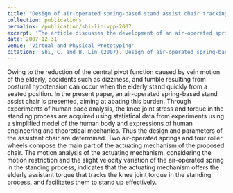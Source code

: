 ```yaml
---
title: "Design of air-operated spring-based stand assist chair tracking knee joint torque for the elderly"
collection: publications
permalink: /publication/shi-lin-vpp-2007
excerpt: 'The article discusses the development of an air-operated spring-based stand assist chair designed to help elderly individuals stand up safely and effectively by mitigating risks like dizziness and falls, using experiments and human pace analysis to optimize its design and function.'
date: 2007-12-31
venue: 'Virtual and Physical Prototyping'
citation: 'Shi, C. and B. Lin (2007). Design of air-operated spring-based stand assist chair tracking knee joint torque for the elderly. <i>Virtual and Physical Prototyping 2</i>(3), 173-179.'
---
```


Owing to the reduction of the central pivot function caused by vein motion of the elderly, accidents such as dizziness, and tumble resulting from postural hypotension can occur when the elderly stand quickly from a seated position. In the present paper, an air-operated spring-based stand assist chair is presented, aiming at abating this burden. Through experiments of human pace analysis, the knee joint stress and torque in the standing process are acquired using statistical data from experiments using a simplified model of the human body and expressions of human engineering and theoretical mechanics. Thus the design and parameters of the assistant chair are determined. Two air-operated springs and four roller wheels compose the main part of the actuating mechanism of the proposed chair. The motion analysis of the actuating mechanism, considering the motion restriction and the slight velocity variation of the air-operated spring in the standing process, indicates that the actuating mechanism offers the elderly assistant torque that tracks the knee joint torque in the standing process, and facilitates them to stand up effectively.
